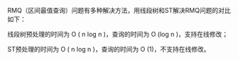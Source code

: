 RMQ（区间最值查询）问题有多种解决方法，用线段树和ST解决RMQ问题的对比如下：

线段树预处理的时间为 O ( n log n )，查询的时间为 O (log n )，支持在线修改；

ST预处理的时间为 O ( n log n )，查询的时间为 O (1)，不支持在线修改。